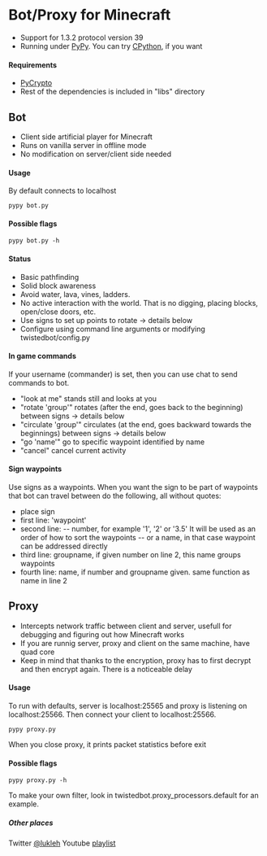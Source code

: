 # Bot/Proxy for Minecraft
- Support for 1.3.2 protocol version 39
- Running under [PyPy](http://pypy.org/ "PyPy"). You can try [CPython](http://python.org/ "CPython"), if you want

#### Requirements
- [PyCrypto](https://www.dlitz.net/software/pycrypto/ "PyCrypto")
- Rest of the dependencies is included in "libs" directory

## Bot
- Client side artificial player for Minecraft
- Runs on vanilla server in offline mode
- No modification on server/client side needed

#### Usage
By default connects to localhost

	pypy bot.py 

#### Possible flags
	pypy bot.py -h

#### Status
- Basic pathfinding
- Solid block awareness
- Avoid water, lava, vines, ladders.
- No active interaction with the world. That is no digging, placing blocks, open/close doors, etc.
- Use signs to set up points to rotate  -> details below
- Configure using command line arguments or modifying twistedbot/config.py

#### In game commands
If your username (commander) is set, then you can use chat to send commands to bot.

- "look at me" stands still and looks at you
- "rotate 'group'" rotates (after the end, goes back to the beginning) between signs -> details below
- "circulate 'group'" circulates (at the end, goes backward towards the beginnings) between signs -> details below
- "go 'name'" go to specific waypoint identified by name
- "cancel" cancel current activity

#### Sign waypoints
Use signs as a waypoints. When you want the sign to be part of waypoints that bot can travel between do the following, all without quotes:
- place sign
- first line: 'waypoint' 
- second line:
-- number, for example '1', '2' or '3.5'  It will be used as an order of how to sort the waypoints
-- or a name, in that case waypoint can be addressed directly
- third line: groupname, if given number on line 2, this name groups waypoints
- fourth line: name, if number and groupname given. same function as name in line 2

## Proxy
- Intercepts network traffic between client and server, usefull for debugging and figuring out how Minecraft works
- If you are runnig server, proxy and client on the same machine, have quad core
- Keep in mind that thanks to the encryption, proxy has to first decrypt and then encrypt again. There is a noticeable delay

#### Usage
To run with defaults, server is localhost:25565 and proxy is listening on localhost:25566. Then connect your client to localhost:25566.

	pypy proxy.py
	
When you close proxy, it prints packet statistics before exit

#### Possible flags
	pypy proxy.py -h

To make your own filter, look in twistedbot.proxy_processors.default for an example.

##### Other places
Twitter [@lukleh](https://twitter.com/lukleh "@lukleh")
Youtube [playlist](http://www.youtube.com/user/lukleh/videos?flow=grid&view=0 "youtube playlist")
